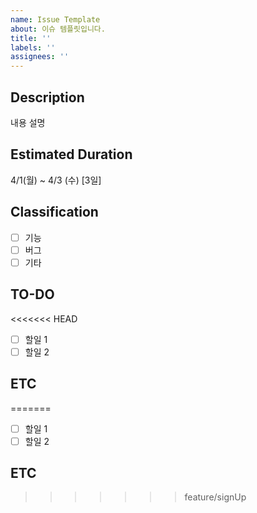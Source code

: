 ```yaml
---
name: Issue Template
about: 이슈 템플릿입니다.
title: ''
labels: ''
assignees: ''
---
```

## Description
내용 설명

## Estimated Duration
4/1(월) ~ 4/3 (수) [3일]

## Classification
- [ ] 기능
- [ ] 버그
- [ ] 기타

## TO-DO
<<<<<<< HEAD
- [ ] 할일 1 
- [ ] 할일 2

## ETC
=======
- [ ] 할일 1
- [ ] 할일 2

## ETC
>>>>>>> feature/signUp
